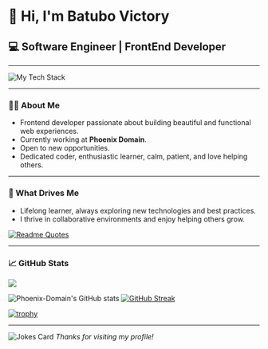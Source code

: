 # 👋 Hi, I'm Batubo Victory

## 💻 Software Engineer | FrontEnd Developer

---

![My Tech Stack](https://github-readme-tech-stack.vercel.app/api/cards?lineCount=2&width=700&line1=html5%2Chtml5%2Cf6ea34%3Bjavascript%2Cjavascript%2Cfff800%3Bcss3%2Ccss3%2C0096ff%3Bbootstrap%2Cbootstrap%2C2f5af5%3Breact%2Creact%2C003ffa%3Bvite%2Cvite%2Caf00ff%3B&line2=figma%2Cfigma%2Cb117c7%3B)

---

### 🧑‍💻 About Me

- Frontend developer passionate about building beautiful and functional web experiences.
- Currently working at **Phoenix Domain**.
- Open to new opportunities.
- Dedicated coder, enthusiastic learner, calm, patient, and love helping others.

---

### 🚀 What Drives Me

- Lifelong learner, always exploring new technologies and best practices.
- I thrive in collaborative environments and enjoy helping others grow.


[![Readme Quotes](https://quotes-github-readme.vercel.app/api?type=horizontal&theme=radical)](https://github.com/Phoenix-Domain/github-readme-quotes)

---


### 📈 GitHub Stats

![](https://komarev.com/ghpvc/?username=Phoenix-Domain)

![Phoenix-Domain's GitHub stats](https://github-readme-stats.vercel.app/api?username=Phoenix-Domain&show=reviews&show_icons=true&theme=radical)    [![GitHub Streak](https://streak-stats.demolab.com?user=Phoenix-Domain&theme=radical&hide_border=true&border_radius=5)](https://git.io/streak-stats)

[![trophy](https://github-profile-trophy.vercel.app/?username=Phoenix-Domain&theme=radical)](https://github.com/Phoenix-Domain/github-profile-trophy)


---
![Jokes Card](https://readme-jokes.vercel.app/api)
_Thanks for visiting my profile!_
